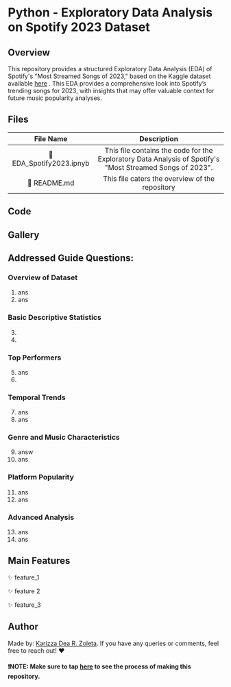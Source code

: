 # Python - Exploratory Data Analysis on Spotify 2023 Dataset

## Overview

This repository provides a structured Exploratory Data Analysis (EDA) of Spotify's "Most Streamed Songs of 2023," based on the Kaggle dataset available [here](https://www.kaggle.com/datasets/nelgiriyewithana/top-spotify-songs-2023) . This EDA provides a comprehensive look into Spotify’s trending songs for 2023, with insights that may offer valuable context for future music popularity analyses.

## Files

| File Name                 | Description                                                                                               |              
| :---:                     | :---:                                                                                                     |                
|🌸 EDA_Spotify2023.ipnyb   | This file contains the code for the Exploratory Data Analysis of Spotify's "Most Streamed Songs of 2023". |                                        
| 🌸 README.md             | This file caters the overview of the repository                                                          |


## Code



## Gallery


## Addressed Guide Questions:

### Overview of Dataset
1. ans
2. ans

### Basic Descriptive Statistics
3. 
4.

### Top Performers
5. ans
6. 

### Temporal Trends
7. ans
8. ans

### Genre and Music Characteristics
9. answ
10. ans

### Platform Popularity
11. ans
12. ans

### Advanced Analysis
13. ans
14. ans

## Main Features
:sparkles: feature_1

:sparkles: feature 2

:sparkles: feature_3

## Author
Made by: [Karizza Dea R. Zoleta](https://github.com/kzoleta). If you have any queries or comments, feel free to reach out! :heart:


#### ❗NOTE: Make sure to tap [here](https://github.com/kzoleta/EDA2023/commits/main/README.md) to see the process of making this repository.





    
